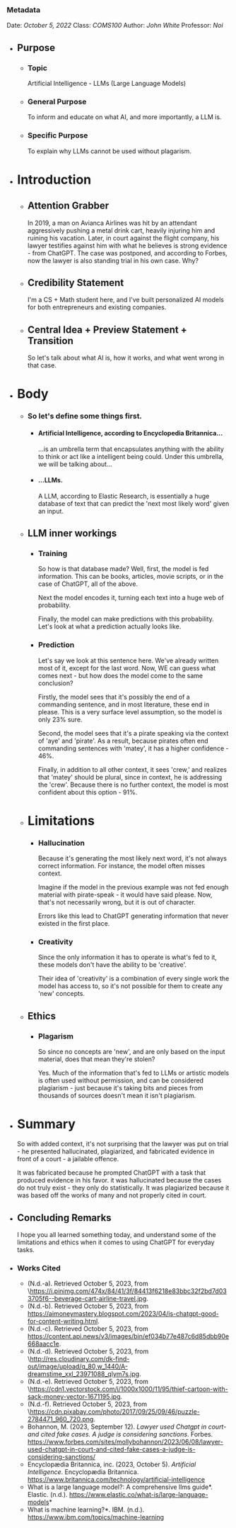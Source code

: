 ### Metadata
Date: *October 5, 2022*
Class: *COMS100*
Author: *John White*
Professor: *Noi*
- ## Purpose
	- ### Topic
	  Artificial Intelligence - LLMs (Large Language Models)
	- ### General Purpose
	  To inform and educate on what AI, and more importantly, a LLM is.
	- ### Specific Purpose
	  To explain why LLMs cannot be used without plagarism.
- # Introduction
	- ## Attention Grabber
	  In 2019, a man on Avianca Airlines was hit by an attendant aggressively pushing a metal drink cart, heavily injuring him and ruining his vacation. Later, in court against the flight company, his lawyer testifies against him with what he believes is strong evidence - from ChatGPT. The case was postponed, and according to Forbes, now the lawyer is also standing trial in his own case. Why?
	- ## Credibility Statement
	  I'm a CS + Math student here, and I've built personalized AI models for both entrepreneurs and existing companies.
	- ## Central Idea + Preview Statement + Transition
	  So let's talk about what AI is, how it works, and what went wrong in that case.
- # Body
	- ### So let's define some things first.
		- #### Artificial Intelligence, according to Encyclopedia Britannica...
		  ...is an umbrella term that encapsulates anything with the ability to think or act like a intelligent being could. Under this umbrella, we will be talking about...
		- #### ...LLMs.
		  A LLM, according to Elastic Research, is essentially a huge database of text that can predict the 'next most likely word' given an input.
	- ## LLM inner workings
		- ### Training
		  So how is that database made? Well, first, the model is fed information. This can be books, articles, movie scripts, or in the case of ChatGPT, all of the above.
		  
		  Next the model encodes it, turning each text into a huge web of probability.
		  
		  Finally, the model can make predictions with this probability. Let's look at what a prediction actually looks like.
		- ### Prediction
		  Let's say we look at this sentence here. We've already written most of it, except for the last word. Now, WE can guess what comes next - but how does the model come to the same conclusion?
		  
		  Firstly, the model sees that it's possibly the end of a commanding sentence, and in most literature, these end in please. This is a very surface level assumption, so the model is only 23% sure.
		  
		  Second, the model sees that it's a pirate speaking via the context of 'aye' and 'pirate'. As a result, because pirates often end commanding sentences with 'matey', it has a higher confidence - 46%. 
		  
		  Finally, in addition to all other context, it sees 'crew,' and realizes that 'matey' should be plural, since in context, he is addressing the 'crew'. Because there is no further context, the model is most confident about this option - 91%.
	- # Limitations
		- ### Hallucination
		  Because it's generating the most likely next word, it's not always correct information. For instance, the model often misses context. 
		  
		  Imagine if the model in the previous example was not fed enough material with pirate-speak - it would have said please. Now, that's not necessarily wrong, but it is out of character. 
		  
		  Errors like this lead to ChatGPT generating information that never existed in the first place.
		- ### Creativity
		  Since the only information it has to operate is what's fed to it, these models don't have the ability to be 'creative'.
		  
		  Their idea of 'creativity' is a combination of every single work the model has access to, so it's not possible for them to create any 'new' concepts.
	- ## Ethics
		- ### Plagarism
		  So since no concepts are 'new', and are only based on the input material, does that mean they're stolen? 
		  
		  Yes. Much of the information that's fed to LLMs or artistic models is often used without permission, and can be considered plagiarism - just because it's taking bits and pieces from thousands of sources doesn't mean it isn't plagiarism.
- # Summary
  So with added context, it's not surprising that the lawyer was put on trial - he presented hallucinated, plagiarized, and fabricated evidence in front of a court - a jailable offence. 
  
  It was fabricated because he prompted ChatGPT with a task that produced evidence in his favor.
  it was hallucinated because the cases do not truly exist - they only do statistically.
  It was plagiarized because it was based off the works of many and not properly cited in court.
- ## Concluding Remarks
  I hope you all learned something today, and understand some of the limitations and ethics when it comes to using ChatGPT for everyday tasks.
- ### Works Cited
  * (N.d.-a). Retrieved October 5, 2023, from \https://i.pinimg.com/474x/84/41/3f/84413f6218e83bbc32f2bd7d033705f6--beverage-cart-airline-travel.jpg.
  * (N.d.-b). Retrieved October 5, 2023, from https://aimoneymastery.blogspot.com/2023/04/is-chatgpt-good-for-content-writing.html.
  * (N.d.-c). Retrieved October 5, 2023, from https://content.api.news/v3/images/bin/ef034b77e487c6d85dbb90e668aacc1e.
  * (N.d.-d). Retrieved October 5, 2023, from \http://res.cloudinary.com/dk-find-out/image/upload/q_80,w_1440/A-dreamstime_xxl_23971088_qlym7s.jpg.
  * (N.d.-e). Retrieved October 5, 2023, from \https://cdn1.vectorstock.com/i/1000x1000/11/95/thief-cartoon-with-sack-money-vector-1671195.jpg.
  * (N.d.-f). Retrieved October 5, 2023, from \https://cdn.pixabay.com/photo/2017/09/25/09/46/puzzle-2784471_960_720.png.
  * Bohannon, M. (2023, September 12). *Lawyer used Chatgpt in court-and cited fake cases. A judge is considering sanctions*. Forbes. https://www.forbes.com/sites/mollybohannon/2023/06/08/lawyer-used-chatgpt-in-court-and-cited-fake-cases-a-judge-is-considering-sanctions/
  * Encyclopædia Britannica, inc. (2023, October 5). *Artificial Intelligence*. Encyclopædia Britannica. https://www.britannica.com/technology/artificial-intelligence
  * What is a large language model?: A comprehensive llms guide*. Elastic. (n.d.). https://www.elastic.co/what-is/large-language-models*
  * What is machine learning?*. IBM. (n.d.). https://www.ibm.com/topics/machine-learning